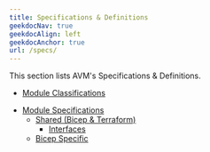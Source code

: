 ```yaml
---
title: Specifications & Definitions
geekdocNav: true
geekdocAlign: left
geekdocAnchor: true
url: /specs/
---
```


This section lists AVM's Specifications & Definitions.

<!-- - [Team Definitions & RACI](/Azure-Verified-Modules/specs/shared/team-definitions/) -->
- [Module Classifications](/Azure-Verified-Modules/specs/shared/module-classifications/)
<!-- - [Module Lifecycle](/Azure-Verified-Modules/specs/shared/module-lifecycle/) -->
- [Module Specifications](/Azure-Verified-Modules/specs/module-specs/)
  - [Shared (Bicep & Terraform)](/Azure-Verified-Modules/specs/shared)
    - [Interfaces](/Azure-Verified-Modules/specs/shared/interfaces)
  - [Bicep Specific](/Azure-Verified-Modules/specs/bicep)
  <!-- - [Terraform Specific](/Azure-Verified-Modules/specs/terraform) -->
